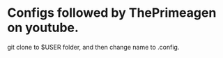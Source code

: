 # Configs followed by ThePrimeagen on youtube.
git clone to $USER folder, and then change name to .config.
